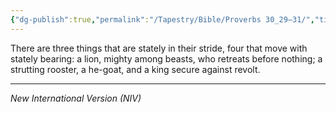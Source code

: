 ```yaml
---
{"dg-publish":true,"permalink":"/Tapestry/Bible/Proverbs 30_29–31/","title":"Proverbs 30:29–31","hide":true,"tags":["bible"],"dgHomeLink":true,"dgShowLocalGraph":true,"dgEnableSearch":true}
---
```


There are three things that are stately in their stride, four that move with stately bearing:  a lion, mighty among beasts, who retreats before nothing; a strutting rooster, a he-goat, and a king secure against revolt.

---
*New International Version (NIV)*